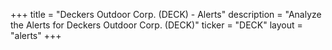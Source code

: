 +++
title = "Deckers Outdoor Corp. (DECK) - Alerts"
description = "Analyze the Alerts for Deckers Outdoor Corp. (DECK)"
ticker = "DECK"
layout = "alerts"
+++

